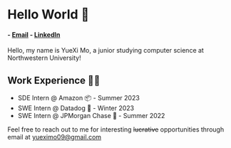 # Hello World 👋

#### - [Email](mailto:yueximo09@gmail.com) - [LinkedIn](https://www.linkedin.com/in/yueximo/)

Hello, my name is YueXi Mo, a junior studying computer science at Northwestern University!

## Work Experience 👨‍💻
- SDE Intern @ Amazon 📦 - Summer 2023
- SWE Intern @ Datadog 🐶 - Winter 2023
- SWE Intern @ JPMorgan Chase 🏦 - Summer 2022

Feel free to reach out to me for interesting <s>lucrative</s> opportunities through email at yueximo09@gmail.com

